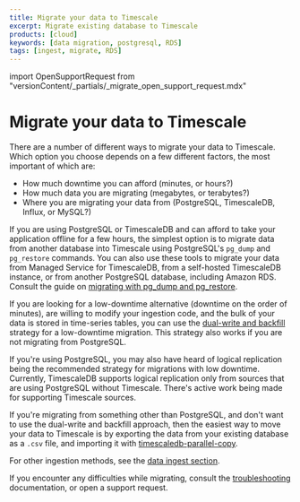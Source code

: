 ```yaml
---
title: Migrate your data to Timescale
excerpt: Migrate existing database to Timescale
products: [cloud]
keywords: [data migration, postgresql, RDS]
tags: [ingest, migrate, RDS]
---
```


import OpenSupportRequest from "versionContent/_partials/_migrate_open_support_request.mdx"

# Migrate your data to Timescale

There are a number of different ways to migrate your data to Timescale. Which
option you choose depends on a few different factors, the most important of
which are:

- How much downtime you can afford (minutes, or hours?)
- How much data you are migrating (megabytes, or terabytes?)
- Where you are migrating your data from (PostgreSQL, TimescaleDB, Influx, or MySQL?)

If you are using PostgreSQL or TimescaleDB and can afford to take your
application offline for a few hours, the simplest option is to migrate data
from another database into Timescale using PostgreSQL's `pg_dump` and
`pg_restore` commands.
You can also use these tools to migrate your data from Managed Service for
TimescaleDB, from a self-hosted TimescaleDB instance, or from another
PostgreSQL database, including Amazon RDS. Consult the guide on [migrating with
pg_dump and pg_restore][pg-dump-restore].

If you are looking for a low-downtime alternative (downtime on the order of
minutes), are willing to modify your ingestion code, and the bulk of your data
is stored in time-series tables, you can use the [dual-write and backfill][dual-write]
strategy for a low-downtime migration. This strategy also works if you are not
migrating from PostgreSQL.

If you're using PostgreSQL, you may also have heard of logical replication
being the recommended strategy for migrations with low downtime. Currently,
TimescaleDB supports logical replication only from sources that are using
PostgreSQL without Timescale. There's active work being made for supporting
Timescale sources.

If you're migrating from something other than PostgreSQL, and don't want to use
the dual-write and backfill approach, then the easiest way to move your data to
Timescale is by exporting the data from your existing database as a `.csv` file,
and importing it with [timescaledb-parallel-copy][parallel-copy].

For other ingestion methods, see the [data ingest section][data-ingest].

If you encounter any difficulties while migrating, consult the
[troubleshooting] documentation, or open a support request.

<OpenSupportRequest />

[data-ingest]: /use-timescale/:currentVersion:/ingest-data/
[dual-write]: /migrate/:currentVersion:/dual-write-and-backfill/
[pg-dump-restore]: /migrate/:currentVersion:/pg-dump-and-restore/
[parallel-copy]: /use-timescale/:currentVersion:/ingest-data/import-csv/
[troubleshooting]: /migrate/:currentVersion:/troubleshooting/
